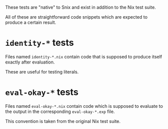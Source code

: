 These tests are "native" to Snix and exist in addition to the Nix test
suite.

All of these are straightforward code snippets which are expected to
produce a certain result.

# `identity-*` tests

Files named `identity-*.nix` contain code that is supposed to produce
itself exactly after evaluation.

These are useful for testing literals.

# `eval-okay-*` tests

Files named `eval-okay-*.nix` contain code which is supposed to
evaluate to the output in the corresponding `eval-okay-*.exp` file.

This convention is taken from the original Nix test suite.
